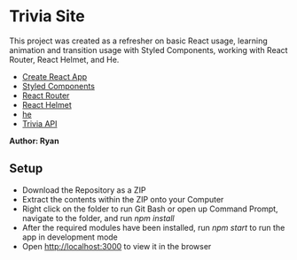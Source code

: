 # Trivia Site

This project was created as a refresher on basic React usage, learning animation and transition usage with Styled Components, working with React Router, React Helmet, and He.
- [Create React App](https://create-react-app.dev)
- [Styled Components](https://www.npmjs.com/package/styled-components/v/4.1.3)
- [React Router](https://www.npmjs.com/package/react-router-dom)
- [React Helmet](https://www.npmjs.com/package/react-helmet)
- [he](https://github.com/mathiasbynens/he)
- [Trivia API](https://opentdb.com/)

**Author: Ryan**

## Setup

* Download the Repository as a ZIP
* Extract the contents within the ZIP onto your Computer
* Right click on the folder to run Git Bash or open up Command Prompt, navigate to the folder, and run _npm install_
* After the required modules have been installed, run _npm start_ to run the app in development mode
* Open [http://localhost:3000](http://localhost:3000) to view it in the browser
